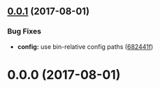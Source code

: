 <a name="0.0.1"></a>
## [0.0.1](https://github.com/Ephigenia/mite-cli/compare/v0.0.0...v0.0.1) (2017-08-01)


### Bug Fixes

* **config:** use bin-relative config paths ([682441f](https://github.com/Ephigenia/mite-cli/commit/682441f))



<a name="0.0.0"></a>
# 0.0.0 (2017-08-01)



